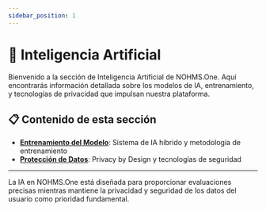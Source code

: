 ```yaml
---
sidebar_position: 1
---
```


# 🤖 Inteligencia Artificial

Bienvenido a la sección de Inteligencia Artificial de NOHMS.One. Aquí encontrarás información detallada sobre los modelos de IA, entrenamiento, y tecnologías de privacidad que impulsan nuestra plataforma.

## 📋 Contenido de esta sección

- **[Entrenamiento del Modelo](modelo-entrenamiento)**: Sistema de IA híbrido y metodología de entrenamiento
- **[Protección de Datos](proteccion-datos-usuarios)**: Privacy by Design y tecnologías de seguridad

---

La IA en NOHMS.One está diseñada para proporcionar evaluaciones precisas mientras mantiene la privacidad y seguridad de los datos del usuario como prioridad fundamental.
